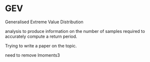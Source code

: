 # GEV
Generalised Extreme Value Distribution

analysis to produce information on the number of samples required to
accurately compute a return period.

Trying to write a paper on the topic.

need to remove lmoments3


